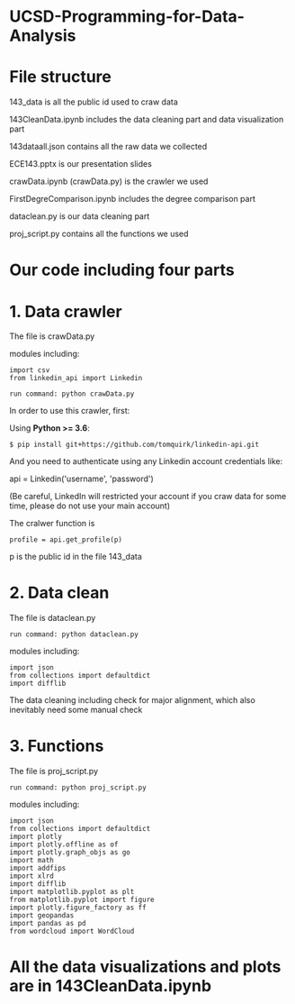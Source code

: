 # UCSD-Programming-for-Data-Analysis
# File structure
143_data is all the public id used to craw data

143CleanData.ipynb includes the data cleaning part and data visualization part

143dataall.json contains all the raw data we collected

ECE143.pptx is our presentation slides

crawData.ipynb (crawData.py) is the crawler we used

FirstDegreComparison.ipynb includes the degree comparison part

dataclean.py is our data cleaning part

proj_script.py contains all the functions we used


# Our code including four parts
# 1. Data crawler

The file is crawData.py

modules including: 

```
import csv
from linkedin_api import Linkedin
```

```
run command: python crawData.py
```

In order to use this crawler, first:

Using **Python >= 3.6**:

```
$ pip install git+https://github.com/tomquirk/linkedin-api.git
```

And you need to authenticate using any Linkedin account credentials like:

api = Linkedin('username', 'password')

(Be careful, LinkedIn will restricted your account if you craw data for some time, please do not use your main account)

The cralwer function is 

```
profile = api.get_profile(p)
```
p is the public id in the file 143_data

# 2. Data clean

The file is dataclean.py

```
run command: python dataclean.py
```

modules including:
```
import json
from collections import defaultdict
import difflib
```

The data cleaning including check for major alignment, which also inevitably need some manual check

# 3. Functions

The file is proj_script.py

```
run command: python proj_script.py
```

modules including:
```
import json
from collections import defaultdict
import plotly
import plotly.offline as of
import plotly.graph_objs as go
import math
import addfips
import xlrd
import difflib
import matplotlib.pyplot as plt
from matplotlib.pyplot import figure
import plotly.figure_factory as ff
import geopandas
import pandas as pd
from wordcloud import WordCloud
```

# All the data visualizations and plots are in 143CleanData.ipynb
